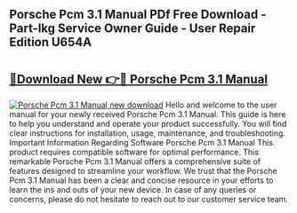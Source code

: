 ## Porsche Pcm 3.1 Manual PDf Free Download - Part-lkg Service Owner Guide - User Repair Edition U654A

# <h2><a href="http://cf22742.oget.top/?id=Porsche+Pcm+3.1+Manual">🔗Download New 👉🔴 Porsche Pcm 3.1 Manual</a></h2>

[![Porsche Pcm 3.1 Manual new download](https://i.imgur.com/5g1atiW.png)](http://cf22742.oget.top/?id=Porsche+Pcm+3.1+Manual)
Hello and welcome to the user manual for your newly received Porsche Pcm 3.1 Manual. This guide is here to help you understand and operate your product successfully. You will find clear instructions for installation, usage, maintenance, and troubleshooting. Important Information Regarding Software Porsche Pcm 3.1 Manual This product requires compatible software for optimal performance. This remarkable Porsche Pcm 3.1 Manual offers a comprehensive suite of features designed to streamline your workflow. We trust that the Porsche Pcm 3.1 Manual has been a clear and concise resource in your efforts to learn the ins and outs of your new device. In case of any queries or concerns, please do not hesitate to reach out to our customer service team.
